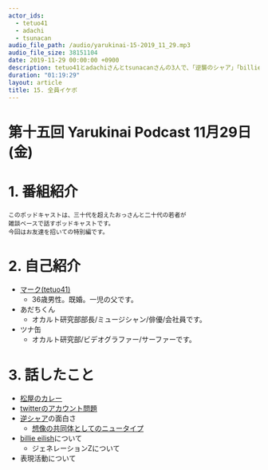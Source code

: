 ```yaml
---
actor_ids:
  - tetuo41
  - adachi
  - tsunacan
audio_file_path: /audio/yarukinai-15-2019_11_29.mp3
audio_file_size: 38151104
date: 2019-11-29 00:00:00 +0900
description: tetuo41とadachiさんとtsunacanさんの3人で、「逆襲のシャア」「billie eilish」「レイジ・アゲインスト・ザ・マシーン」「表現するときの動機」について話しました。
duration: "01:19:29"
layout: article
title: 15. 全員イケボ
---
```


# 第十五回 Yarukinai Podcast 11月29日(金)

# 1. 番組紹介
    このポッドキャストは、三十代を超えたおっさんと二十代の若者が
    雑談ベースで話すポッドキャストです。
    今回はお友達を招いての特別編です。

# 2. 自己紹介
- [マーク(tetuo41)](https://twitter.com/tetuo41)
    - 36歳男性。既婚。一児の父です。
- あだちくん
    - オカルト研究部部長/ミュージシャン/俳優/会社員です。
- ツナ缶
    - オカルト研究部/ビデオグラファー/サーファーです。

# 3. 話したこと
- [松屋のカレー](https://www.sankei.com/economy/news/191128/ecn1911280003-n1.html)
- [twitterのアカウント問題](https://www.itmedia.co.jp/news/articles/1911/28/news058.html)
- [逆シャア](http://www.gundam-cca.net/)の面白さ
    - [想像の共同体としてのニュータイプ](https://www.gakushuin.ac.jp/univ/let/top/publication/JI_19/JI_19_020.pdf)
- [billie eilish](https://sp.universal-music.co.jp/billie-eilish/)について
    - ジェネレーションZについて
- 表現活動について
